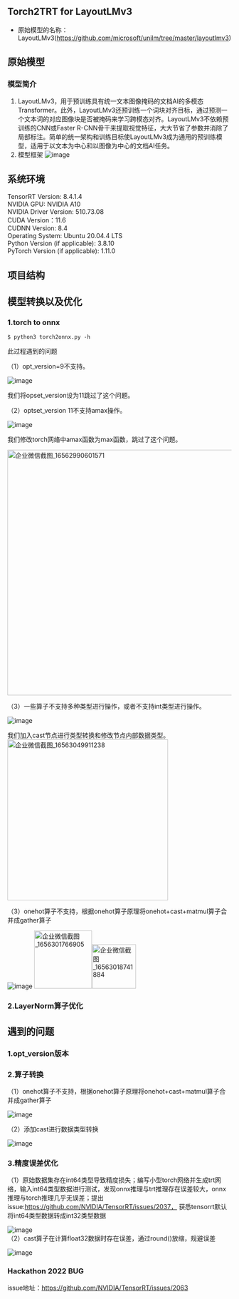 ## Torch2TRT for LayoutLMv3
- 原始模型的名称：LayoutLMv3(https://github.com/microsoft/unilm/tree/master/layoutlmv3)


## 原始模型
### 模型简介
1. LayoutLMv3，用于预训练具有统一文本图像掩码的文档AI的多模态Transformer。此外，LayoutLMv3还预训练一个词块对齐目标，通过预测一个文本词的对应图像块是否被掩码来学习跨模态对齐。LayoutLMv3不依赖预训练的CNN或Faster R-CNN骨干来提取视觉特征，大大节省了参数并消除了局部标注。简单的统一架构和训练目标使LayoutLMv3成为通用的预训练模型，适用于以文本为中心和以图像为中心的文档AI任务。
2. 模型框架
![image](https://user-images.githubusercontent.com/49616374/170653429-e9557526-3e14-4c17-b00c-20c7a709fe7b.png)

## 系统环境
TensorRT Version: 8.4.1.4<br>
NVIDIA GPU: NVIDIA A10<br>
NVIDIA Driver Version: 510.73.08<br>
CUDA Version：11.6<br>
CUDNN Version: 8.4<br>
Operating System: Ubuntu 20.04.4 LTS<br>
Python Version (if applicable): 3.8.10<br>
PyTorch Version (if applicable): 1.11.0<br>

## 项目结构


## 模型转换以及优化
### 1.torch to onnx

```
$ python3 torch2onnx.py -h
```

此过程遇到的问题      

（1）opt_version=9不支持。

![image](https://user-images.githubusercontent.com/49616374/174259578-b0606449-3a40-4171-aa32-d2dab8549a93.png)

我们将opset_version设为11跳过了这个问题。

（2）optset_version 11不支持amax操作。

![image](https://user-images.githubusercontent.com/49616374/174259606-c2d4ea64-4125-42cf-82b8-657e660c54ed.png)

我们修改torch网络中amax函数为max函数，跳过了这个问题。

<img width="551" alt="企业微信截图_16562990601571" src="https://user-images.githubusercontent.com/53067559/175852416-f750cd2c-d357-485a-919c-86d640eb56f0.png">

（3）一些算子不支持多种类型进行操作，或者不支持int类型进行操作。

![image](https://user-images.githubusercontent.com/49616374/174260502-3a511afc-2b91-49f4-adc2-92b607f2ec43.png)

我们加入cast节点进行类型转换和修改节点内部数据类型。
<img width="361" alt="企业微信截图_16563049911238" src="https://user-images.githubusercontent.com/53067559/175861628-a1186389-0ac6-416f-98a2-44efa4862df9.png">


（3）onehot算子不支持，根据onehot算子原理将onehot+cast+matmul算子合并成gather算子

![image](https://user-images.githubusercontent.com/49616374/174260371-2d1e6093-3a0f-4808-a76d-9380f6654b7f.png)
<img width="130" alt="企业微信截图_1656301766905" src="https://user-images.githubusercontent.com/53067559/175856736-2cbc4e4c-1033-4283-83c8-6e247b22b38b.png"><img width="99" alt="企业微信截图_16563018741884" src="https://user-images.githubusercontent.com/53067559/175856737-8c0f6787-4472-4e01-b169-be63379ee9f5.png">


### 2.LayerNorm算子优化
## 遇到的问题
### 1.opt_version版本


### 2.算子转换
（1）onehot算子不支持，根据onehot算子原理将onehot+cast+matmul算子合并成gather算子

![image](https://user-images.githubusercontent.com/49616374/174260371-2d1e6093-3a0f-4808-a76d-9380f6654b7f.png)

（2）添加cast进行数据类型转换

![image](https://user-images.githubusercontent.com/49616374/174260502-3a511afc-2b91-49f4-adc2-92b607f2ec43.png)
### 3.精度误差优化
（1）原始数据集存在int64类型导致精度损失；编写小型torch网络并生成trt网络，输入int64类型数据进行测试，发现onnx推理与trt推理存在误差较大，onnx推理与torch推理几乎无误差；提出issue:https://github.com/NVIDIA/TensorRT/issues/2037， 获悉tensorrt默认将int64类型数据转成int32类型数据<br>

![image](https://user-images.githubusercontent.com/49616374/174260801-f0c100b5-84db-4bc2-916a-dfa2ca21e481.png)<br>
（2）cast算子在计算float32数据时存在误差，通过round()放缩，规避误差<br>

![image](https://user-images.githubusercontent.com/49616374/174262579-f7b5157d-ab4c-4d00-af7a-8d568ee69582.png)

### Hackathon 2022 BUG
issue地址：https://github.com/NVIDIA/TensorRT/issues/2063
